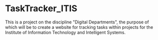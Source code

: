 # TaskTracker_ITIS
This is a project on the discipline "Digital Departments", the purpose of which will be to create a website for tracking tasks within projects for the Institute of Information Technology and Intelligent Systems.

